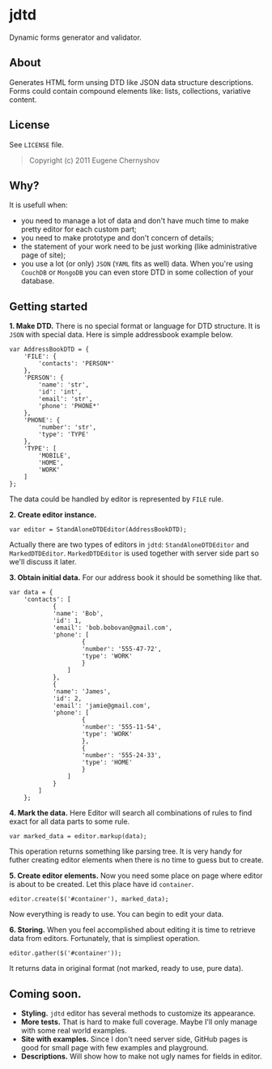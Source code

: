 jdtd
====

Dynamic forms generator and validator.

About
-----

Generates HTML form unsing DTD like JSON data structure descriptions.
Forms could contain compound elements like: lists, collections, variative content.


License
-------

See `LICENSE` file.

> Copyright (c) 2011 Eugene Chernyshov

Why?
----

It is usefull when:

 - you need to manage a lot of data and don't have much time to make pretty editor for each custom part;
 - you need to make prototype and don't concern of details;
 - the statement of your work need to be just working (like administrative page of site);
 - you use a lot (or only) `JSON` (`YAML` fits as well) data. When you're using `CouchDB` or `MongoDB` you can even store DTD in some collection of your database.

Getting started
---------------

**1. Make DTD.** There is no special format or language for DTD structure. It is `JSON` with special data.
Here is simple addressbook example below.

    var AddressBookDTD = {
        'FILE': {
            'contacts': 'PERSON*'
        },
        'PERSON': {
            'name': 'str',
            'id': 'int',
            'email': 'str',
            'phone': 'PHONE*'   
        },
        'PHONE': {
            'number': 'str',
            'type': 'TYPE'
        },
        'TYPE': [
            'MOBILE',
            'HOME',
            'WORK'
        ]
    };

The data could be handled by editor is represented by `FILE` rule.

**2. Create editor instance.**

    var editor = StandAloneDTDEditor(AddressBookDTD);

Actually there are two types of editors in `jdtd`: `StandAloneDTDEditor` and `MarkedDTDEditor`.
`MarkedDTDEditor` is used together with server side part so we'll discuss it later.

**3. Obtain initial data.** For our address book it should be something like that.

    var data = {        
        'contacts': [
                {
                'name': 'Bob',
                'id': 1,
                'email': 'bob.bobovan@gmail.com',
                'phone': [
                        {
                        'number': '555-47-72',
                        'type': 'WORK'
                        }
                    ]
                },
                {
                'name': 'James',
                'id': 2,
                'email': 'jamie@gmail.com',
                'phone': [
                        {
                        'number': '555-11-54',
                        'type': 'WORK'
                        },
                        {
                        'number': '555-24-33',
                        'type': 'HOME'
                        }
                    ]
                }
            ]
        };

**4. Mark the data.** Here Editor will search all combinations of rules to find exact for all data parts to some rule.

    var marked_data = editor.markup(data);

This operation returns something like parsing tree. It is very handy for futher creating editor elements when there is no time to guess but to create.

**5. Create editor elements.** Now you need some place on page where editor is about to be created. 
Let this place have id `container`.

    editor.create($('#container'), marked_data);

Now everything is ready to use. You can begin to edit your data.

**6. Storing.** When you feel accomplished about editing it is time to retrieve data from editors.
Fortunately, that is simpliest operation.

    editor.gather($('#container'));

It returns data in original format (not marked, ready to use, pure data).

Coming soon.
------------

 - **Styling.** `jdtd` editor has several methods to customize its appearance.
 - **More tests.** That is hard to make full coverage. Maybe I'll only manage with some real world examples.
 - **Site with examples.** Since I don't need server side, GitHub pages is good for small page with few examples and playground.
 - **Descriptions.** Will show how to make not ugly names for fields in editor.